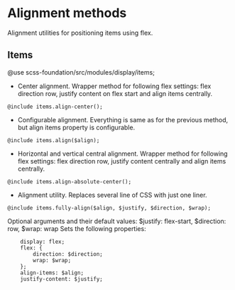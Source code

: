 # Alignment methods

Alignment utilities for positioning items using flex.

## Items

@use scss-foundation/src/modules/display/items;

- Center alignment. Wrapper method for following flex settings: flex direction row, justify content on flex start and
align items centrally.

```
@include items.align-center();
```

- Configurable alignment. Everything is same as for the previous method, but align items property is configurable.

```
@include items.align($align);
```

- Horizontal and vertical central alignment. Wrapper method for following flex settings: flex direction row, justify content centrally and align items centrally.

```
@include items.align-absolute-center();
```

- Alignment utility. Replaces several line of CSS with just one liner.

```
@include items.fully-align($align, $justify, $direction, $wrap);
```

Optional arguments and their default values:
$justify: flex-start, $direction: row, $wrap: wrap
Sets the following properties:
```
	display: flex;
	flex: {
		direction: $direction;
		wrap: $wrap;
	};
	align-items: $align;
	justify-content: $justify;
```
